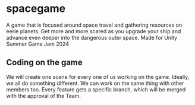 # spacegame
A game that is focused around space travel and gathering resources on eerie planets. Get more and more scared as you upgrade your ship and advance even deeper into the dangerous outer space. Made for Unity Summer Game Jam 2024

## Coding on the game
We will create one scene for every one of us working on the game. Ideally, we all do something different. We can work on the same thing with other members too. Every feature gets a specific branch, which will be merged with
the approval of the Team.
